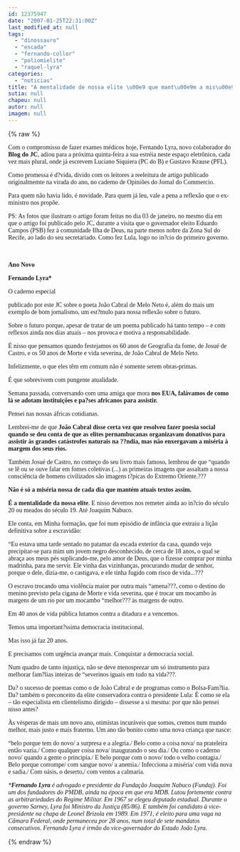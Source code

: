 ```yaml
---
id: 12375947
date: "2007-01-25T22:31:00Z"
last_modified_at: null
tags:
  - "dinossauro"
  - "escada"
  - "fernando-collor"
  - "poliomielite"
  - "raquel-lyra"
categories:
  - "noticias"
title: "A mentalidade de nossa elite \u00e9 que mant\u00e9m a mis\u00e9ria nossa de cada dia, diz Fernando Lyra"
sutia: null
chapeu: null
autor: null
imagem: null
---
```

{% raw %}
<p><P><FONT face=Verdana>Com o compromisso de fazer exames médicos hoje, Fernando Lyra, novo colaborador do <STRONG>Blog do JC</STRONG>, adiou para a próxima quinta-feira a sua estréia neste&nbsp;espaço eletrônico, cada vez mais plural, onde já escrevem Luciano Siquiera (PC do B) e Gustavo Krause (PFL).</FONT></P></p>
<p><P><FONT face=Verdana>Como promessa é d?vida, divido com os leitores a reeleitura de artigo publicado originalmemte na virada do ano, no caderno de Opiniões do Jornal do Commercio.</FONT></P></p>
<p><P><FONT face=Verdana>Para quem não havia lido, é novidade. Para quem já leu, vale a pena a reflexão que o ex-ministro nos propõe.</FONT></P></p>
<p><P><FONT face=Verdana>PS: As fotos que ilustram o artigo foram feitas no dia 03 de janeiro, no mesmo dia em que o artigo foi publicado pelo JC, durante a visita que o governador eleito Eduardo Campos (PSB) fez à comunidade Ilha de Deus, na parte menos nobre da Zona Sul do Recife, ao lado do seu secretariado. Como fez Lula, logo no in?cio do primeiro governo.</FONT></P></p>
<p><P><FONT face=Verdana></FONT>&nbsp;</P></p>
<p><P><STRONG><FONT face=Verdana>Ano&nbsp;Novo</FONT></STRONG></P></p>
<p><P><STRONG><FONT face=Verdana>Fernando Lyra*</FONT></STRONG></P></p>
<p><P><FONT face=Verdana>O caderno especial</p>
<p> publicado por este JC sobre o poeta João Cabral de Melo Neto é, além do mais um exemplo de bom jornalismo, um est?mulo para nossa reflexão sobre o futuro. </FONT></P></p>
<p><P><FONT face=Verdana>Sobre o futuro porque, apesar de tratar de um poema publicado há tanto tempo – e com reflexos ainda nos dias atuais – nos provoca e motiva a responsabilidade.</FONT></P></p>
<p><P><FONT face=Verdana>É nisso que pensamos quando festejamos os 60 anos de Geografia da fome, de Josué de Castro, e os 50 anos de Morte e vida severina, de João Cabral de Melo Neto. </FONT></P></p>
<p><P><FONT face=Verdana>Infelizmente, o que eles têm em comum não é somente serem obras-primas. </FONT></P></p>
<p><P><FONT face=Verdana>É que sobrevivem com pungente atualidade. </FONT></P></p>
<p><P><FONT face=Verdana>Semana passada, conversando com uma amiga que mora <STRONG>nos EUA, falávamos de como lá se adotam instituições e pa?ses africanos para assistir. </STRONG></FONT></P></p>
<p><P><FONT face=Verdana>Pensei nas nossas áfricas cotidianas. </FONT></P></p>
<p><P><FONT face=Verdana>Lembrei-me de que <STRONG>João Cabral disse certa vez que resolveu fazer poesia social quando se deu conta de que as elites pernambucanas organizavam donativos para assistir às grandes catástrofes naturais na ??ndia, mas não enxergavam a miséria à margem dos seus rios.</STRONG> </FONT></P></p>
<p><P><FONT face=Verdana>Também Josué de Castro, no começo do seu livro mais famoso, lembrou de que “quando se lê ou se ouve falar em fomes coletivas (...) as primeiras imagens que assaltam a nossa consciência de homens civilizados são imagens t?picas do Extremo Oriente.???</FONT></P></p>
<p><P><STRONG><FONT face=Verdana>Não é só a miséria nossa de cada dia que mantém atuais textos assim. </FONT></STRONG></P></p>
<p><P><FONT face=Verdana><STRONG>É a mentalidade da nossa elite</STRONG>. E nisso devemos nos remeter ainda ao in?cio do século 20 ou meados do século 19. Até Joaquim Nabuco. </FONT></P></p>
<p><P><FONT face=Verdana>Ele conta, em Minha formação, que foi num episódio de infância que extraiu a lição definitiva sobre a escravidão:</FONT></P></p>
<p><P><FONT face=Verdana>“Eu estava uma tarde sentado no patamar da escada exterior da casa, quando vejo precipitar-se para mim um jovem negro desconhecido, de cerca de 18 anos, o qual se abraça aos meus pés suplicando-me, pelo amor de Deus, que o fizesse comprar por minha madrinha, para me servir. Ele vinha das vizinhanças, procurando mudar de senhor, porque o dele, dizia-me, o castigava, e ele tinha fugido com risco de vida...??? </FONT></P></p>
<p><P><FONT face=Verdana>O escravo trocando uma violência maior por outra mais “amena???, como o destino do menino previsto pela cigana de Morte e vida severina, que é trocar um mocambo às margens de um rio por um mocambo “melhor??? às margens de outro.</FONT></P></p>
<p><P><FONT face=Verdana>Em 40 anos de vida pública lutamos contra a ditadura e a vencemos. </FONT></P></p>
<p><P><FONT face=Verdana>Temos uma important?ssima democracia institucional. </FONT></P></p>
<p><P><FONT face=Verdana>Mas isso já faz 20 anos. </FONT></P></p>
<p><P><FONT face=Verdana>E precisamos com urgência avançar mais. Conquistar a democracia social. </FONT></P></p>
<p><P><FONT face=Verdana>Num quadro de tanto injustiça, não se deve menosprezar um só instrumento para melhorar fam?lias inteiras de “severinos iguais em tudo na vida???. </FONT></P></p>
<p><P><FONT face=Verdana>Da? o sucesso de poemas como o de João Cabral e de programas como o Bolsa-Fam?lia. Da? também o preconceito da elite conservadora contra o presidente Lula: É como se ela – tão especialista em clientelismo dirigido – dissesse a si mesma: por que não pensei nisso antes?</FONT></P></p>
<p><P><FONT face=Verdana>Às vésperas de mais um novo ano, otimistas incuráveis que somos, cremos num mundo melhor, mais justo e mais fraterno. Um ano tão bonito como uma nova criança que nasce:</FONT></P></p>
<p><P><FONT face=Verdana>“belo porque tem do novo/ a surpresa e a alegria./ Belo como a coisa nova/ na prateleira então vazia./ Como qualquer coisa nova/ inaugurando o seu dia./ Ou como o caderno novo/ quando a gente o principia./ E belo porque com o novo/ todo o velho contagia./ Belo porque corrompe/ com sangue novo/ a anemia./ Infecciona a miséria/ com vida nova e sadia./ Com oásis, o deserto,/ com ventos a calmaria.</FONT></P></p>
<p><P><FONT face=Verdana><EM>*<STRONG>Fernando Lyra</STRONG> é advogado e presidente da Fundação Joaquim Nabuco (Fundaj). Foi um dos fundadores do PMDB, ainda na época em que era MDB. Lutou fortemente contra as arbitrariedades do Regime Militar. Em 1967 se elegeu deputado estadual. Durante o governo Sarney, Lyra foi Ministro da Justiça (85/86). E também foi candidato à vice-presidente na chapa de Leonel Brizola em 1989. Em 1971, é eleito para uma vaga na Câmara Federal, onde permaneceu por 28 anos, num total de sete mandatos consecutivos. Fernando Lyra é irmão do vice-governador do Estado João Lyra.</EM><BR></FONT></P> </p>
{% endraw %}